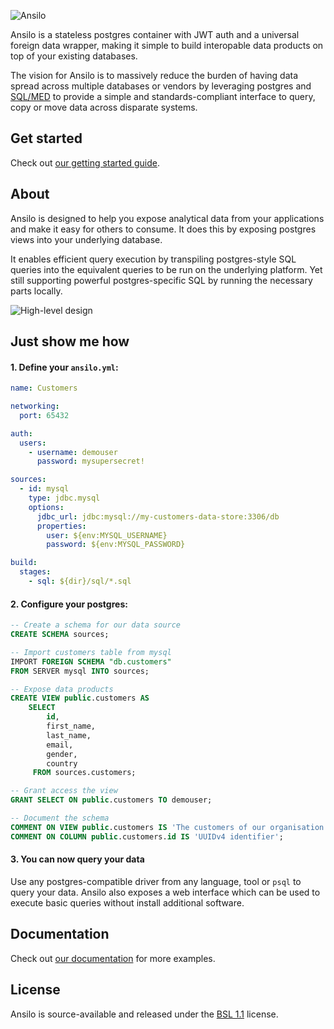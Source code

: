 ![Ansilo](https://uploads-ssl.webflow.com/634643648780f64459633a43/638ace9b90ec6df05064bc70_logo-with-text-sm.png)

Ansilo is a stateless postgres container with JWT auth and a universal foreign data wrapper, making it simple to build interopable data products on top of your existing databases.

The vision for Ansilo is to massively reduce the burden of having data spread across multiple databases or vendors by leveraging postgres and [SQL/MED](https://en.wikipedia.org/wiki/SQL/MED) to provide a simple and standards-compliant interface to query, copy or move data across disparate systems.  

## Get started

Check out [our getting started guide](https://docs.ansilo.io/getting-started/access/). 

## About

Ansilo is designed to help you expose analytical data from your applications and make it easy for others to consume. It does this by exposing postgres views  into your underlying database. 

It enables efficient query execution by transpiling postgres-style SQL queries into the equivalent queries to be run on the underlying platform. Yet still supporting powerful postgres-specific SQL by running the necessary parts locally.

<picture>
  <source media="(prefers-color-scheme: dark)" srcset="https://uploads-ssl.webflow.com/634643648780f64459633a43/638ae11bc239dee569ad4cba_Ansilo%20-%20Docs%20-%20System%20Architecture-dark.png">
  <img alt="High-level design" src="https://uploads-ssl.webflow.com/634643648780f64459633a43/638ae11c9a1618e38b992c1b_Ansilo%20-%20Docs%20-%20System%20Architecture.png">
</picture>

## Just show me how

#### 1. Define your `ansilo.yml`:

```yml
name: Customers

networking:
  port: 65432

auth:
  users:
    - username: demouser
      password: mysupersecret!

sources:
  - id: mysql
    type: jdbc.mysql
    options:
      jdbc_url: jdbc:mysql://my-customers-data-store:3306/db
      properties:
        user: ${env:MYSQL_USERNAME}
        password: ${env:MYSQL_PASSWORD}

build:
  stages:
    - sql: ${dir}/sql/*.sql
```

#### 2. Configure your postgres:

```sql
-- Create a schema for our data source
CREATE SCHEMA sources;

-- Import customers table from mysql
IMPORT FOREIGN SCHEMA "db.customers" 
FROM SERVER mysql INTO sources;

-- Expose data products
CREATE VIEW public.customers AS
    SELECT 
        id,
        first_name,
        last_name,
        email,
        gender,
        country
     FROM sources.customers;

-- Grant access the view
GRANT SELECT ON public.customers TO demouser;

-- Document the schema
COMMENT ON VIEW public.customers IS 'The customers of our organisation';
COMMENT ON COLUMN public.customers.id IS 'UUIDv4 identifier';
```

#### 3. You can now query your data

Use any postgres-compatible driver from any language, tool or `psql` to query your data.
Ansilo also exposes a web interface which can be used to execute basic queries without install additional software.

## Documentation

Check out [our documentation](https://docs.ansilo.io) for more examples.

## License

Ansilo is source-available and released under the [BSL 1.1](./LICENSE) license.

